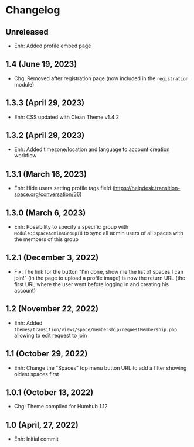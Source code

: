 Changelog
=========

Unreleased
--------------------
- Enh: Added profile embed page

1.4 (June 19, 2023)
--------------------
- Chg: Removed after registration page (now included in the `registration` module)

1.3.3 (April 29, 2023)
--------------------
- Enh: CSS updated with Clean Theme v1.4.2

1.3.2 (April 29, 2023)
--------------------
- Enh: Added timezone/location and language to account creation workflow

1.3.1 (March 16, 2023)
--------------------
- Enh: Hide users setting profile tags field (https://helpdesk.transition-space.org/conversation/36)

1.3.0 (March 6, 2023)
--------------------
- Enh: Possibility to specify a specific group with `Module::spaceAdminsGroupId` to sync all admin users of all spaces
  with the members of this group

1.2.1 (December 3, 2022)
--------------------
- Fix: The link for the button "I\'m done, show me the list of spaces I can join!" (in the page to upload a profile
  image) is now the return URL (the first URL where the user went before logging in and creating his account)

1.2 (November 22, 2022)
--------------------
- Enh: Added `themes/transition/views/space/membership/requestMembership.php` allowing to edit request to join

1.1 (October 29, 2022)
--------------------
- Enh: Change the "Spaces" top menu button URL to add a filter showing oldest spaces first

1.0.1 (October 13, 2022)
--------------------
- Chg: Theme compiled for Humhub 1.12

1.0 (April, 27, 2022)
--------------------
- Enh: Initial commit